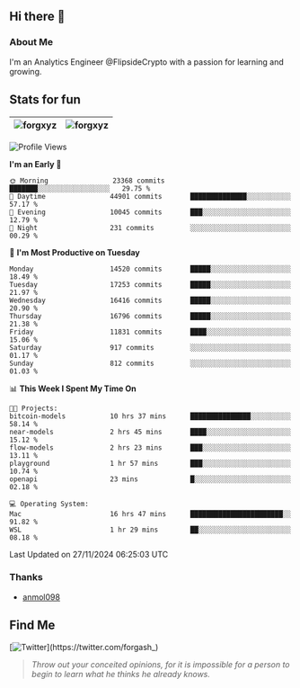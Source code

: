 ## Hi there 👋

### About Me

I'm an Analytics Engineer @FlipsideCrypto with a passion for learning and growing.
  
## Stats for fun

| <img align="center" src="https://github-readme-streak-stats.herokuapp.com/?user=forgxyz&theme=tokyonight" alt="forgxyz" /> | <img align="center" src="https://github-readme-stats.vercel.app/api?username=forgxyz&theme=tokyonight&show_icons=true" alt="forgxyz" /> |
| ------------- |------------- |


<!--START_SECTION:waka-->
![Profile Views](http://img.shields.io/badge/Profile%20Views-0-blue)

**I'm an Early 🐤** 

```text
🌞 Morning                23368 commits       ███████░░░░░░░░░░░░░░░░░░   29.75 % 
🌆 Daytime                44901 commits       ██████████████░░░░░░░░░░░   57.17 % 
🌃 Evening                10045 commits       ███░░░░░░░░░░░░░░░░░░░░░░   12.79 % 
🌙 Night                  231 commits         ░░░░░░░░░░░░░░░░░░░░░░░░░   00.29 % 
```
📅 **I'm Most Productive on Tuesday** 

```text
Monday                   14520 commits       █████░░░░░░░░░░░░░░░░░░░░   18.49 % 
Tuesday                  17253 commits       █████░░░░░░░░░░░░░░░░░░░░   21.97 % 
Wednesday                16416 commits       █████░░░░░░░░░░░░░░░░░░░░   20.90 % 
Thursday                 16796 commits       █████░░░░░░░░░░░░░░░░░░░░   21.38 % 
Friday                   11831 commits       ████░░░░░░░░░░░░░░░░░░░░░   15.06 % 
Saturday                 917 commits         ░░░░░░░░░░░░░░░░░░░░░░░░░   01.17 % 
Sunday                   812 commits         ░░░░░░░░░░░░░░░░░░░░░░░░░   01.03 % 
```


📊 **This Week I Spent My Time On** 

```text
🐱‍💻 Projects: 
bitcoin-models           10 hrs 37 mins      ███████████████░░░░░░░░░░   58.14 % 
near-models              2 hrs 45 mins       ████░░░░░░░░░░░░░░░░░░░░░   15.12 % 
flow-models              2 hrs 23 mins       ███░░░░░░░░░░░░░░░░░░░░░░   13.11 % 
playground               1 hr 57 mins        ███░░░░░░░░░░░░░░░░░░░░░░   10.74 % 
openapi                  23 mins             █░░░░░░░░░░░░░░░░░░░░░░░░   02.18 % 

💻 Operating System: 
Mac                      16 hrs 47 mins      ███████████████████████░░   91.82 % 
WSL                      1 hr 29 mins        ██░░░░░░░░░░░░░░░░░░░░░░░   08.18 % 
```


 Last Updated on 27/11/2024 06:25:03 UTC
<!--END_SECTION:waka-->

### Thanks
 - [anmol098](https://github.com/anmol098/waka-readme-stats/)
  
## Find Me
[![Twitter](https://img.shields.io/twitter/url/https/twitter.com/forgash_.svg?style=social&label=Follow%20%40forgash_)](https://twitter.com/forgash_)


> *Throw out your conceited opinions, for it is impossible for a person to begin to learn what he thinks he already knows.* 
